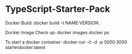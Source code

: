 # TypeScript-Starter-Pack

Docker Build:
docker build -t NAME:VERSION .


Docker Image Check up:
docker images
docker ps

To start a docker container:
 docker run -it -d -p 5000:3000 starterdocker:latest 
